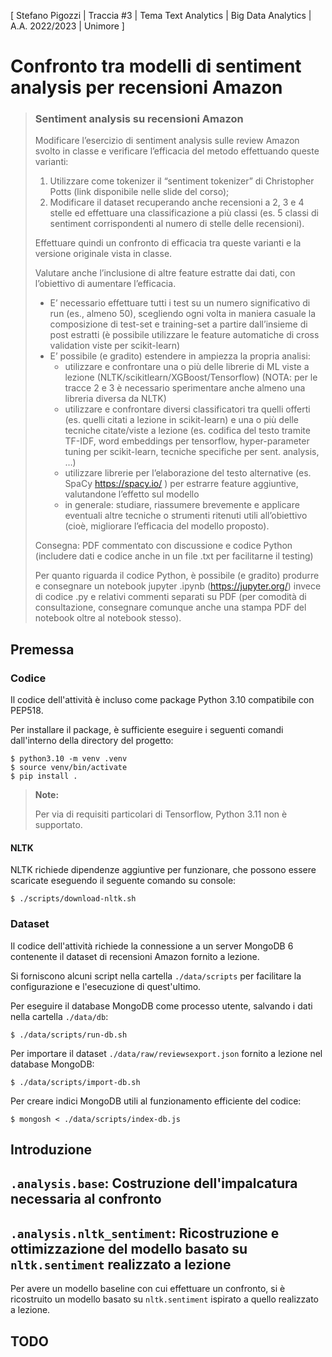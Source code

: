 [ Stefano Pigozzi | Traccia #3 | Tema Text Analytics | Big Data Analytics | A.A. 2022/2023 | Unimore ]

# Confronto tra modelli di sentiment analysis per recensioni Amazon

> ### Sentiment analysis su recensioni Amazon
>
> Modificare l’esercizio di sentiment analysis sulle review Amazon svolto in classe e verificare l’efficacia del metodo effettuando queste varianti:
>
> 1. Utilizzare come tokenizer il “sentiment tokenizer” di Christopher Potts (link disponibile nelle slide del corso);
> 2. Modificare il dataset recuperando anche recensioni a 2, 3 e 4 stelle ed effettuare una classificazione a più classi (es. 5 classi di sentiment corrispondenti al numero di stelle delle recensioni).
>
> Effettuare quindi un confronto di efficacia tra queste varianti e la versione originale vista in classe.
>
> Valutare anche l’inclusione di altre feature estratte dai dati, con l’obiettivo di aumentare l’efficacia.
>
> * E’ necessario effettuare tutti i test su un numero significativo di run (es., almeno 50), scegliendo ogni volta in maniera casuale la composizione di test-set e training-set a partire dall’insieme di post estratti (è possibile utilizzare le feature automatiche di cross validation viste per scikit-learn)
> * E’ possibile (e gradito) estendere in ampiezza la propria analisi:
>    * utilizzare e confrontare una o più delle librerie di ML viste a lezione (NLTK/scikitlearn/XGBoost/Tensorflow) (NOTA: per le tracce 2 e 3 è necessario sperimentare anche almeno una libreria diversa da NLTK)
>    * utilizzare e confrontare diversi classificatori tra quelli offerti (es. quelli citati a lezione in scikit-learn) e una o più delle tecniche citate/viste a lezione (es. codifica del testo tramite TF-IDF, word embeddings per tensorflow, hyper-parameter tuning per scikit-learn, tecniche specifiche per sent. analysis, …)
>    * utilizzare librerie per l’elaborazione del testo alternative (es. SpaCy https://spacy.io/ ) per estrarre feature aggiuntive, valutandone l’effetto sul modello
>    * in generale: studiare, riassumere brevemente e applicare eventuali altre tecniche o strumenti ritenuti utili all’obiettivo (cioè, migliorare l’efficacia del modello proposto).
>
> Consegna: PDF commentato con discussione e codice Python (includere dati e codice anche in un file .txt per facilitarne il testing)
>
> Per quanto riguarda il codice Python, è possibile (e gradito) produrre e consegnare un notebook jupyter .ipynb
> (https://jupyter.org/) invece di codice .py e relativi commenti separati su PDF (per comodità di consultazione,
> consegnare comunque anche una stampa PDF del notebook oltre al notebook stesso).

## Premessa

### Codice

Il codice dell'attività è incluso come package Python 3.10 compatibile con PEP518.

Per installare il package, è sufficiente eseguire i seguenti comandi dall'interno della directory del progetto:

```console
$ python3.10 -m venv .venv
$ source venv/bin/activate
$ pip install .
```

> **Note:**
>
> Per via di requisiti particolari di Tensorflow, Python 3.11 non è supportato.

#### NLTK

NLTK richiede dipendenze aggiuntive per funzionare, che possono essere scaricate eseguendo il seguente comando su console:

```console
$ ./scripts/download-nltk.sh
```

### Dataset

Il codice dell'attività richiede la connessione a un server MongoDB 6 contenente il dataset di recensioni Amazon fornito a lezione.

Si forniscono alcuni script nella cartella `./data/scripts` per facilitare la configurazione e l'esecuzione di quest'ultimo.

Per eseguire il database MongoDB come processo utente, salvando i dati nella cartella `./data/db`:

```console
$ ./data/scripts/run-db.sh
```

Per importare il dataset `./data/raw/reviewsexport.json` fornito a lezione nel database MongoDB:

```console
$ ./data/scripts/import-db.sh
```

Per creare indici MongoDB utili al funzionamento efficiente del codice:

```console
$ mongosh < ./data/scripts/index-db.js
```

## Introduzione

<!-- TODO -->

## `.analysis.base`: Costruzione dell'impalcatura necessaria al confronto

<!-- TODO -->

## `.analysis.nltk_sentiment`: Ricostruzione e ottimizzazione del modello basato su `nltk.sentiment` realizzato a lezione

Per avere un modello baseline con cui effettuare un confronto, si è ricostruito un modello basato su `nltk.sentiment` ispirato a quello realizzato a lezione.

<!-- TODO -->

## TODO
